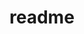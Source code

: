<!--
 * @Author: zzzzztw
 * @Date: 2023-07-07 21:57:09
 * @LastEditors: Do not edit
 * @LastEditTime: 2023-07-07 21:57:15
 * @FilePath: /gvdoc/gvd_web/readme.md
-->
# readme